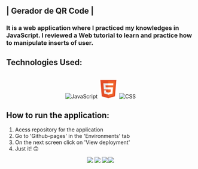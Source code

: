 ## | Gerador de QR Code |


### It is a web application where I practiced my knowledges in JavaScript. I reviewed a Web tutorial to learn and practice how to manipulate inserts of user.

## Technologies Used:

 <div display:"inline-block" align="center"><br>
  <img align="justify" alt="JavaScript" height="50" src="https://img.shields.io/badge/JavaScript-323330?style=for-the-badge&logo=javascript&logoColor=F7DF1E">
  <img align="justify" alt="HTML" height="50" src="https://raw.githubusercontent.com/devicons/devicon/master/icons/html5/html5-original.svg">
  <img align="justify" alt="CSS" height="50" src="https://img.shields.io/badge/CSS3-1572B6?style=for-the-badge&logo=css3&logoColor=white">
</div>

## How to run the application:

1) Acess repository for the application
2) Go to 'Github-pages' in the 'Environments' tab
3) On the next screen click on 'View deployment'
4) Just it! 🙃

<div align="center" display="inline-block">
 <a href="https://www.instagram.com/saints.miguel" target="_blank"><img src="https://img.shields.io/badge/-Instagram-%23E4405F?style=for-the-badge&logo=instagram&logoColor=white" target="_blank"></a>
 <a href="https://www.linkedin.com/in/miguel-santos-vital-73221822b" target="_blank"><img src="https://img.shields.io/badge/-LinkedIn-%230077B5?style=for-the-badge&logo=linkedin&logoColor=white" target="_blank"></a>
 <a href = "mailto:vital.miguelsantos@gmail.com"><img src="https://img.shields.io/badge/-Gmail-%23333?style=for-the-badge&logo=gmail&logoColor=white" target="_blank
 </a>
<a href="." target="_blank"><img src="https://img.shields.io/badge/website-000000?style=for-the-badge&logo=About.me&logoColor=white" target="_blank"></a>
</div>
